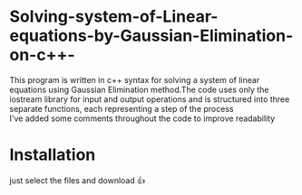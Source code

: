 # Solving-system-of-Linear-equations-by-Gaussian-Elimination-on-c++-
<p>This program is written in c++ syntax for solving a system of linear equations using Gaussian Elimination method.The code uses only the iostream library for input and output operations and is structured into three separate functions, each representing a step of the process<br> I've added some comments throughout the code to improve readability </p>
<h1>Installation</h1>
just select the files and download 👍
